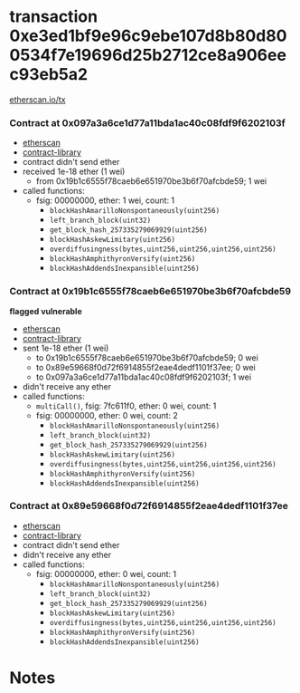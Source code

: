 # transaction 0xe3ed1bf9e96c9ebe107d8b80d800534f7e19696d25b2712ce8a906eec93eb5a2

[etherscan.io/tx](https://etherscan.io/tx/0xe3ed1bf9e96c9ebe107d8b80d800534f7e19696d25b2712ce8a906eec93eb5a2)


### Contract at 0x097a3a6ce1d77a11bda1ac40c08fdf9f6202103f

* [etherscan](https://etherscan.io/address/0x097a3a6ce1d77a11bda1ac40c08fdf9f6202103f)
* [contract-library](https://contract-library.com/contracts/Ethereum/097a3a6ce1d77a11bda1ac40c08fdf9f6202103f)
* contract didn't send ether
* received 1e-18 ether (1 wei)
    * from 0x19b1c6555f78caeb6e651970be3b6f70afcbde59; 1 wei
* called functions:
    * fsig: 00000000, ether: 1 wei, count: 1
        * `blockHashAmarilloNonspontaneously(uint256)`
        * `left_branch_block(uint32)`
        * `get_block_hash_257335279069929(uint256)`
        * `blockHashAskewLimitary(uint256)`
        * `overdiffusingness(bytes,uint256,uint256,uint256,uint256)`
        * `blockHashAmphithyronVersify(uint256)`
        * `blockHashAddendsInexpansible(uint256)`


### Contract at 0x19b1c6555f78caeb6e651970be3b6f70afcbde59

**flagged vulnerable**

* [etherscan](https://etherscan.io/address/0x19b1c6555f78caeb6e651970be3b6f70afcbde59)
* [contract-library](https://contract-library.com/contracts/Ethereum/19b1c6555f78caeb6e651970be3b6f70afcbde59)
* sent 1e-18 ether (1 wei)
    * to 0x19b1c6555f78caeb6e651970be3b6f70afcbde59; 0 wei
    * to 0x89e59668f0d72f6914855f2eae4dedf1101f37ee; 0 wei
    * to 0x097a3a6ce1d77a11bda1ac40c08fdf9f6202103f; 1 wei
* didn't receive any ether
* called functions:
    * `multiCall()`, fsig: 7fc611f0, ether: 0 wei, count: 1
    * fsig: 00000000, ether: 0 wei, count: 2
        * `blockHashAmarilloNonspontaneously(uint256)`
        * `left_branch_block(uint32)`
        * `get_block_hash_257335279069929(uint256)`
        * `blockHashAskewLimitary(uint256)`
        * `overdiffusingness(bytes,uint256,uint256,uint256,uint256)`
        * `blockHashAmphithyronVersify(uint256)`
        * `blockHashAddendsInexpansible(uint256)`


### Contract at 0x89e59668f0d72f6914855f2eae4dedf1101f37ee

* [etherscan](https://etherscan.io/address/0x89e59668f0d72f6914855f2eae4dedf1101f37ee)
* [contract-library](https://contract-library.com/contracts/Ethereum/89e59668f0d72f6914855f2eae4dedf1101f37ee)
* contract didn't send ether
* didn't receive any ether
* called functions:
    * fsig: 00000000, ether: 0 wei, count: 1
        * `blockHashAmarilloNonspontaneously(uint256)`
        * `left_branch_block(uint32)`
        * `get_block_hash_257335279069929(uint256)`
        * `blockHashAskewLimitary(uint256)`
        * `overdiffusingness(bytes,uint256,uint256,uint256,uint256)`
        * `blockHashAmphithyronVersify(uint256)`
        * `blockHashAddendsInexpansible(uint256)`

# Notes

